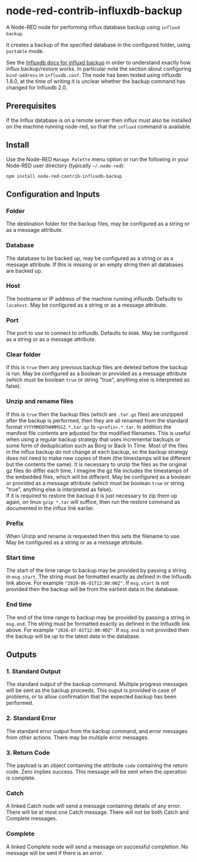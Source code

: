 # node-red-contrib-influxdb-backup
A Node-RED node for performing influx database backup using `influxd backup`.

It creates a backup of the specified database in the configured folder, using `portable` mode.

See the [Influxdb docs for influxd backup](https://docs.influxdata.com/influxdb/v1.8/administration/backup_and_restore/) in order to understand exactly how influx backup/restore works.  In particular note the section about configuring `bind-address` in `influxdb.conf`.  The node has been tested using influxdb 1.8.0, at the time of writing it is unclear whether the backup command has changed for Influxdb 2.0.

## Prerequisites
If the Influx database is on a remote server then influx must also be installed on the machine running node-red, so that the `influxd` command is available.

## Install

Use the Node-RED `Manage Palette` menu option or run the following in your Node-RED user directory (typically `~/.node-red`):

    npm install node-red-contrib-influxdb-backup

## Configuration and Inputs

### Folder
The destination folder for the backup files, may be configured as a string or as a message attribute.

### Database
The database to be backed up, may be configured as a string or as a message attribute.  If this is missing or an empty string then all databases are backed up.

### Host
The hostname or IP address of the machine running influxdb. Defaults to `locahost`. May be configured as a string or as a message attribute.

### Port
The port to use to connect to influxdb. Defaults to `8088`. May be configured as a string or as a message attribute.

### Clear folder
If this is `true` then any previous backup files are deleted before the backup is run.  May be configured as a boolean or provided as a message attribute (which must be boolean `true` or string "true", anything else is interpreted as false).

### Unzip and rename files
If this is `true` then the backup files (which are `.tar.gz` files) are unzipped after the backup is performed, then they are all renamed from the standard format `YYYYMMDDTHHMMSSZ.*.tar.gz` to `<prefix>.*.tar`.  In addition the manifest file contents are adjusted for the modified filenames.  This is useful when using a regular backup strategy that uses incremental backups or some form of deduplication such as Borg or Back In Time.  Most of the files in the influx backup do not change at each backup, so the backup strategy does not need to make new copies of them (the timestamps will be different but the contents the same).  It is necessary to unzip the files as the original gz files do differ each time, I imagine the gz file includes the timestamps of the embedded files, which will be different.  May be configured as a boolean or provided as a message attribute (which must be boolean `true` or string "true", anything else is interpreted as false).  
If it is required to restore the backup it is just necessary to zip them up again, on linux `gzip *.tar` will suffice, then run the restore command as documented in the influx link earlier.

### Prefix
When Unzip and rename is requested then this sets the filename to use. May be configured as a string or as a message attribute.

### Start time
The start of the time range to backup may be provided by passing a string in `msg.start`.  The string must be formatted exactly as defined in the Influxdb link above.  For example `"2020-06-01T12:00:00Z"`.
If `msg.start` is not provided then the backup will be from the earliest data in the database.

### End time
The end of the time range to backup may be provided by passing a string in `msg.end`.  The string must be formatted exactly as defined in the Influxdb link above.  For example `"2020-07-01T12:00:00Z"`.
If `msg.end` is not provided then the backup will be up to the latest data in the database.

## Outputs
### 1. Standard Output 
The standard output of the backup command.  Multiple progress messages will be sent as the backup proceeds.  This ouput is provided in case of problems, or to allow confirmation that the expected backup has been performed.

### 2. Standard Error
The standard error output from the backup command, and error messages from other actions.  There may be multiple error messages.

### 3. Return Code
The payload is an object containing the attribute `code` containing the return code. Zero implies success.  This message will be sent when the operation is complete.

### Catch
A linked Catch node will send a message containing details of any error.  There will be at most one Catch message.  There will not be both Catch and Complete messages.

### Complete
A linked Complete node will send a message on successful completion.  No message will be sent if there is an error.


